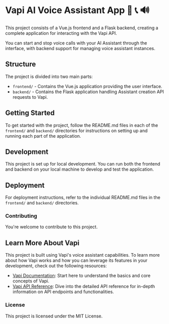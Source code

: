 
# Vapi AI Voice Assistant App 🤖 📞 🔊

This project consists of a Vue.js frontend and a Flask backend, creating a complete application for interacting with the Vapi API.

You can start and stop voice calls with your AI Assistant through the interface, with backend support for managing voice assistant instances.

## Structure

The project is divided into two main parts:

- `frontend/` - Contains the Vue.js application providing the user interface.
- `backend/` - Contains the Flask application handling Assistant creation API requests to Vapi.

## Getting Started

To get started with the project, follow the README.md files in each of the `frontend/` and `backend/` directories for instructions on setting up and running each part of the application.

## Development

This project is set up for local development. You can run both the frontend and backend on your local machine to develop and test the application.

## Deployment

For deployment instructions, refer to the individual README.md files in the `frontend/` and `backend/` directories.

### Contributing

You're welcome to contribute to this project.

## Learn More About Vapi

This project is built using Vapi's voice assistant capabilities. To learn more about how Vapi works and how you can leverage its features in your development, check out the following resources:

- [Vapi Documentation](https://docs.vapi.ai/introduction): Start here to understand the basics and core concepts of Vapi.
- [Vapi API Reference](https://docs.vapi.ai/api-reference/swagger): Dive into the detailed API reference for in-depth information on API endpoints and functionalities.

### License

This project is licensed under the MIT License.
